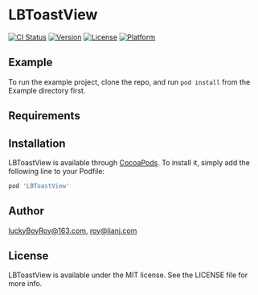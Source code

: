 # LBToastView

[![CI Status](http://img.shields.io/travis/luckyBoyRoy@163.com/LBToastView.svg?style=flat)](https://travis-ci.org/luckyBoyRoy@163.com/LBToastView)
[![Version](https://img.shields.io/cocoapods/v/LBToastView.svg?style=flat)](http://cocoapods.org/pods/LBToastView)
[![License](https://img.shields.io/cocoapods/l/LBToastView.svg?style=flat)](http://cocoapods.org/pods/LBToastView)
[![Platform](https://img.shields.io/cocoapods/p/LBToastView.svg?style=flat)](http://cocoapods.org/pods/LBToastView)

## Example

To run the example project, clone the repo, and run `pod install` from the Example directory first.

## Requirements

## Installation

LBToastView is available through [CocoaPods](http://cocoapods.org). To install
it, simply add the following line to your Podfile:

```ruby
pod 'LBToastView'
```

## Author

luckyBoyRoy@163.com, roy@lianj.com

## License

LBToastView is available under the MIT license. See the LICENSE file for more info.
